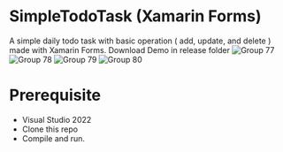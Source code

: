# SimpleTodoTask (Xamarin Forms)
A simple daily todo task with basic operation ( add, update, and delete ) made with Xamarin Forms.
Download Demo in release folder
![Group 77](https://github.com/athiraIsam/SimpleTodoTask/assets/92247627/5666096c-671a-40af-88cd-f43f5ba80500)
![Group 78](https://github.com/athiraIsam/SimpleTodoTask/assets/92247627/99447ab4-5a81-44c7-9d60-3328ec81054f)
![Group 79](https://github.com/athiraIsam/SimpleTodoTask/assets/92247627/45843727-342b-4394-8576-65ef9dac14bc)
![Group 80](https://github.com/athiraIsam/SimpleTodoTask/assets/92247627/bc3df58d-5f55-4f48-88b1-b8b0f8c1b611)

# Prerequisite
- Visual Studio 2022
- Clone this repo
- Compile and run.
